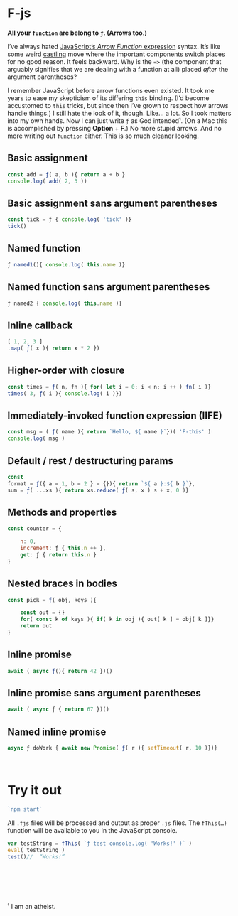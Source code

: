 

# F-js

__All your `function` are belong to `ƒ`. (Arrows too.)__  

I’ve always hated 
[JavaScript’s _Arrow Function_ expression](https://developer.mozilla.org/en-US/docs/Web/JavaScript/Reference/Functions/Arrow_functions) syntax. It’s like some weird 
[castling](https://en.wikipedia.org/wiki/Castling) move where the important components switch places for no good reason. It feels backward. Why is the `=>` (the component that arguably signifies that we are dealing with a function at all) placed _after_ the argument parentheses? 

I remember JavaScript before arrow functions even existed. It took me years to ease my skepticism of its differing `this` binding. (I’d become accustomed to `this` tricks, but since then I’ve grown to respect how arrows handle things.) I still hate the look of it, though. Like… a lot. So I took matters into my own hands. Now I can just write `ƒ` as God intended¹. (On a Mac this is accomplished by pressing __Option__ + __F__.) No more stupid arrows. And no more writing out `function` either. This is so much cleaner looking. 


##  Basic assignment
```javascript
const add = ƒ( a, b ){ return a + b }  
console.log( add( 2, 3 ))
```

##  Basic assignment sans argument parentheses
```javascript
const tick = ƒ { console.log( 'tick' )}  
tick()
```

##  Named function
```javascript
ƒ named1(){ console.log( this.name )}
```

##  Named function sans argument parentheses
```javascript
ƒ named2 { console.log( this.name )}
```

##  Inline callback
```javascript
[ 1, 2, 3 ]
.map( ƒ( x ){ return x * 2 })
```

##  Higher-order with closure
```javascript
const times = ƒ( n, fn ){ for( let i = 0; i < n; i ++ ) fn( i )}
times( 3, ƒ( i ){ console.log( i )})
```

##  Immediately-invoked function expression (IIFE)
```javascript
const msg = ( ƒ( name ){ return `Hello, ${ name }`})( 'F-this' )
console.log( msg )
```

##  Default / rest / destructuring params
```javascript
const 
format = ƒ({ a = 1, b = 2 } = {}){ return `${ a }:${ b }`},
sum = ƒ( ...xs ){ return xs.reduce( ƒ( s, x ) s + x, 0 )}
```

##  Methods and properties
```javascript
const counter = {

	n: 0,
	increment: ƒ { this.n ++ },
	get: ƒ { return this.n }
}
```

##  Nested braces in bodies
```javascript
const pick = ƒ( obj, keys ){

	const out = {}
	for( const k of keys ){ if( k in obj ){ out[ k ] = obj[ k ]}}
	return out
}
```

##  Inline promise
```javascript
await ( async ƒ(){ return 42 })()
```

##  Inline promise sans argument parentheses
```javascript
await ( async ƒ { return 67 })()
```

##  Named inline promise
```javascript
async ƒ doWork { await new Promise( ƒ( r ){ setTimeout( r, 10 )})}
```

<br>


#  Try it out

```javascript
`npm start`
```
All `.fjs` files will be processed and output as proper `.js` files. The `fThis(…)` function will be available to you in the JavaScript console. 
```javascript
var testString = fThis( `ƒ test console.log( 'Works!' )` )
eval( testString )
test()//  “Works!”
```


<br><br><br><br>



¹ I am an atheist. 